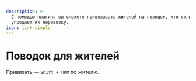 ```yaml
---
description: >-
  С помощью плагина вы сможете привязывать жителей на поводок, что сильно
  упрощает их перевозку.
icon: link-simple
---
```


# Поводок для жителей

Привязать — `Shift + ПКМ` по жителю.

